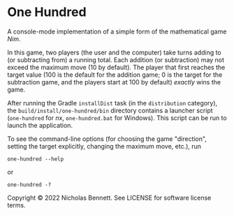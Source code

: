 # One Hundred 

A console-mode implementation of a simple form of the mathematical game _Nim_.

In this game, two players (the user and the computer) take turns adding to (or subtracting from) a running total. Each addition (or subtraction) may not exceed the maximum move (10 by default). The player that first reaches the target value (100 is the default for the addition game; 0 is the target for the subtraction game, and the players start at 100 by default) _exactly_ wins the game.

After running the Gradle `installDist` task (in the `distribution` category), the `build/install/one-hundred/bin` directory contains a launcher script (`one-hundred` for *n*x, `one-hundred.bat` for Windows). This script can be run to launch the application.

To see the command-line options (for choosing the game "direction", setting the target explicitly, changing the maximum move, etc.), run 

```shell
one-hundred --help
```

or

```shell
one-hundred -?
```

Copyright &copy; 2022 Nicholas Bennett. See LICENSE for software license terms.